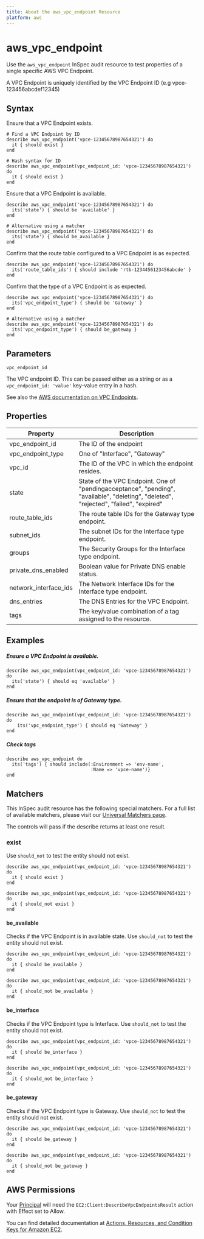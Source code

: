```yaml
---
title: About the aws_vpc_endpoint Resource
platform: aws
---
```


# aws\_vpc\_endpoint

Use the `aws_vpc_endpoint` InSpec audit resource to test properties of a single specific AWS VPC Endpoint. 

A VPC Endpoint is uniquely identified by the VPC Endpoint ID (e.g vpce-123456abcdef12345)

## Syntax

Ensure that a VPC Endpoint exists.

    # Find a VPC Endpoint by ID
    describe aws_vpc_endpoint('vpce-12345678987654321') do
      it { should exist }
    end
    
    # Hash syntax for ID
    describe aws_vpc_endpoint(vpc_endpoint_id: 'vpce-12345678987654321') do
      it { should exist }
    end

Ensure that a VPC Endpoint is available.

    describe aws_vpc_endpoint('vpce-12345678987654321') do
      its('state') { should be 'available' }
    end

    # Alternative using a matcher
    describe aws_vpc_endpoint('vpce-12345678987654321') do
      its('state') { should be_available }
    end

Confirm that the route table configured to a VPC Endpoint is as expected.

    describe aws_vpc_endpoint('vpce-12345678987654321') do
      its('route_table_ids') { should include 'rtb-1234456123456abcde' }
    end

Confirm that the type of a VPC Endpoint is as expected.

    describe aws_vpc_endpoint('vpce-12345678987654321') do
      its('vpc_endpoint_type') { should be 'Gateway' }
    end

    # Alternative using a matcher
    describe aws_vpc_endpoint('vpce-12345678987654321') do
      its('vpc_endpoint_type') { should be_gateway }
    end

## Parameters

`vpc_endpoint_id`

The VPC endpoint ID.
This can be passed either as a string or as a `vpc_endpoint_id: 'value'` key-value entry in a hash.

See also the [AWS documentation on VPC Endpoints](https://docs.aws.amazon.com/vpc/latest/userguide/vpc-endpoints.html).

## Properties

|Property           | Description|
| ---               | --- |
|vpc_endpoint_id       | The ID of the endpoint |
|vpc_endpoint_type | One of "Interface", "Gateway" |
|vpc_id           | The ID of the VPC in which the endpoint resides. |
|state | State of the VPC Endpoint. One of "pendingacceptance", "pending", "available", "deleting", "deleted", "rejected", "failed", "expired" |
|route_table_ids | The route table IDs for the Gateway type endpoint. |
|subnet_ids | The subnet IDs for the Interface type endpoint. |
|groups | The Security Groups for the Interface type endpoint. |
| private_dns_enabled   | Boolean value for Private DNS enable status.                 |
|network_interface_ids            | The Network Interface IDs for the Interface type endpoint. |
|dns_entries | The DNS Entries for the VPC Endpoint. |
|tags | The key/value combination of a tag assigned to the resource. |

## Examples

##### Ensure a VPC Endpoint is available.
    describe aws_vpc_endpoint(vpc_endpoint_id: 'vpce-12345678987654321') do
      its('state') { should eq 'available' }
    end

##### Ensure that the endpoint is of Gateway type.
    describe aws_vpc_endpoint(vpc_endpoint_id: 'vpce-12345678987654321') do
        its('vpc_endpoint_type') { should eq 'Gateway' }
    end

##### Check tags    
    describe aws_vpc_endpoint do
      its('tags') { should include(:Environment => 'env-name',
                                   :Name => 'vpce-name')}
    end

## Matchers

This InSpec audit resource has the following special matchers. For a full list of available matchers, please visit our [Universal Matchers page](https://www.inspec.io/docs/reference/matchers/).

The controls will pass if the describe returns at least one result.

### exist

Use `should_not` to test the entity should not exist.

    describe aws_vpc_endpoint(vpc_endpoint_id: 'vpce-12345678987654321') do
      it { should exist }
    end
      
    describe aws_vpc_endpoint(vpc_endpoint_id: 'vpce-12345678987654321') do
      it { should_not exist }
    end

#### be_available

Checks if the VPC Endpoint is in available state.
Use `should_not` to test the entity should not exist.

    describe aws_vpc_endpoint(vpc_endpoint_id: 'vpce-12345678987654321') do
      it { should be_available }
    end
      
    describe aws_vpc_endpoint(vpc_endpoint_id: 'vpce-12345678987654321') do
      it { should_not be_available }
    end

#### be_interface

Checks if the VPC Endpoint type is Interface.
Use `should_not` to test the entity should not exist.

    describe aws_vpc_endpoint(vpc_endpoint_id: 'vpce-12345678987654321') do
      it { should be_interface }
    end
      
    describe aws_vpc_endpoint(vpc_endpoint_id: 'vpce-12345678987654321') do
      it { should_not be_interface }
    end

#### be_gateway

Checks if the VPC Endpoint type is Gateway.
Use `should_not` to test the entity should not exist.

    describe aws_vpc_endpoint(vpc_endpoint_id: 'vpce-12345678987654321') do
      it { should be_gateway }
    end
      
    describe aws_vpc_endpoint(vpc_endpoint_id: 'vpce-12345678987654321') do
      it { should_not be_gateway }
    end

## AWS Permissions

Your [Principal](https://docs.aws.amazon.com/IAM/latest/UserGuide/intro-structure.html#intro-structure-principal) will need the `EC2:Client:DescribeVpcEndpointsResult` action with Effect set to Allow.

You can find detailed documentation at [Actions, Resources, and Condition Keys for Amazon EC2](https://docs.aws.amazon.com/IAM/latest/UserGuide/list_amazonec2.html).
